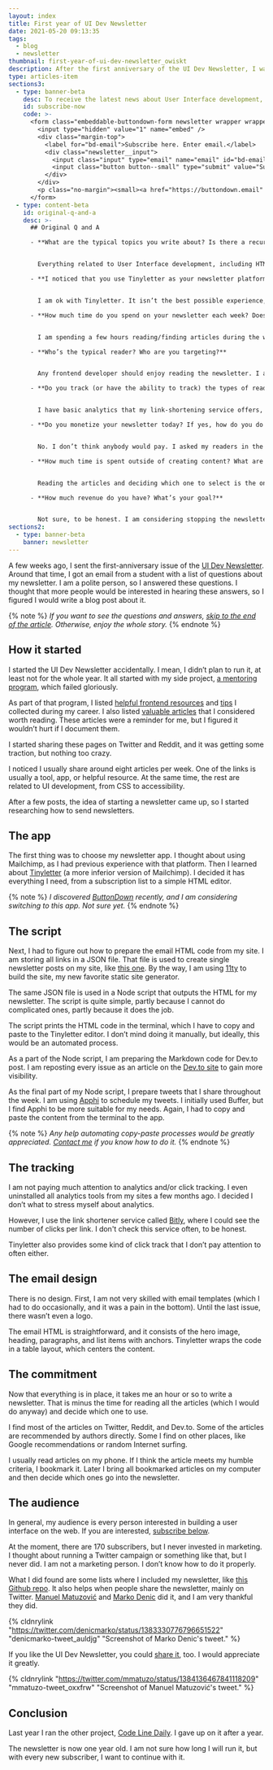 ```yaml
---
layout: index
title: First year of UI Dev Newsletter
date: 2021-05-20 09:13:35
tags:
  - blog
  - newsletter
thumbnail: first-year-of-ui-dev-newsletter_owiskt
description: After the first anniversary of the UI Dev Newsletter, I wanted to share how and why I am running it. Read the whole story and get some useful links.
type: articles-item
sections3:
  - type: banner-beta
    desc: To receive the latest news about User Interface development, subscribe here.
    id: subscribe-now
    code: >-
      <form class="embeddable-buttondown-form newsletter wrapper wrapper--gamma margin-top text-left" action="https://buttondown.email/api/emails/embed-subscribe/starbist" method="post" target="popupwindow" onsubmit="window.open('https://buttondown.email/starbist', 'popupwindow')">
        <input type="hidden" value="1" name="embed" />
        <div class="margin-top">
          <label for="bd-email">Subscribe here. Enter email.</label>
          <div class="newsletter__input">
            <input class="input" type="email" name="email" id="bd-email" />
            <input class="button button--small" type="submit" value="Subscribe" />
          </div>
        </div>
        <p class="no-margin"><small><a href="https://buttondown.email" target="_blank" rel="noreferrer">Powered by Buttondown</a></small></p>
      </form>
  - type: content-beta
    id: original-q-and-a
    desc: >-
      ## Original Q and A

      - **What are the typical topics you write about? Is there a recurring theme or style throughout your articles?**


        Everything related to User Interface development, including HTML, CSS, JavaScript, Accessibility, tools, and apps.

      - **I noticed that you use Tinyletter as your newsletter platform. Are you happy with this platform? What improvements would you want to see?**


        I am ok with Tinyletter. It isn’t the best possible experience, but it is free, and it has what I need: a custom HTML. I would like to see an option to schedule the sending and automatically send the latest issue to the new subscribers.

      - **How much time do you spend on your newsletter each week? Does this newsletter encompass a full-time job, hobby, or somewhere in between?**


        I am spending a few hours reading/finding articles during the week. I usually create the issue during the weekend. It takes between an hour and two. I would say this newsletter is my side project.

      - **Who’s the typical reader? Who are you targeting?**


        Any frontend developer should enjoy reading the newsletter. I am targeting anyone who likes to create User Interfaces.

      - **Do you track (or have the ability to track) the types of readers for your newsletter? If yes, have you found any interesting trends in terms of geography, interests, career, etc.?**


        I have basic analytics that my link-shortening service offers, but I rarely check the data. I don’t have time or interest in that thing now.

      - **Do you monetize your newsletter today? If yes, how do you do it? If no, why not?**


        No. I don’t think anybody would pay. I asked my readers in the anniversary issue to buy me a coffee for support. Nobody did it.

      - **How much time is spent outside of creating content? What are those activities?**


        Reading the articles and deciding which one to select is the only activity outside of creating content. I was doing it anyway before I started the newsletter.

      - **How much revenue do you have? What’s your goal?**


        Not sure, to be honest. I am considering stopping the newsletter, but every new subscriber makes me not do it.
sections2:
  - type: banner-beta
    banner: newsletter
---
```


A few weeks ago, I sent the first-anniversary issue of the [UI Dev Newsletter](/side-projects/ui-dev-mentoring/reads/). Around that time, I got an email from a student with a list of questions about my newsletter. I am a polite person, so I answered these questions. I thought that more people would be interested in hearing these answers, so I figured I would write a blog post about it.

{% note %}
_If you want to see the questions and answers, [skip to the end of the article](#original-q-and-a). Otherwise, enjoy the whole story._
{% endnote %}

## How it started

I started the UI Dev Newsletter accidentally. I mean, I didn’t plan to run it, at least not for the whole year. It all started with my side project, [a mentoring program](/articles/the-ui-development-mentoring-program/), which failed gloriously.

As part of that program, I listed [helpful frontend resources](/side-projects/ui-dev-mentoring/resources/) and [tips](/side-projects/ui-dev-mentoring/tips/) I collected during my career. I also listed [valuable articles](/side-projects/ui-dev-mentoring/reads/) that I considered worth reading. These articles were a reminder for me, but I figured it wouldn’t hurt if I document them.

I started sharing these pages on Twitter and Reddit, and it was getting some traction, but nothing too crazy.

I noticed I usually share around eight articles per week. One of the links is usually a tool, app, or helpful resource. At the same time, the rest are related to UI development, from CSS to accessibility.

After a few posts, the idea of starting a newsletter came up, so I started researching how to send newsletters.

## The app

The first thing was to choose my newsletter app. I thought about using Mailchimp, as I had previous experience with that platform. Then I learned about [Tinyletter](https://tinyletter.com/) (a more inferior version of Mailchimp). I decided it has everything I need, from a subscription list to a simple HTML editor.

{% note %}
_I discovered [ButtonDown](https://buttondown.email/) recently, and I am considering switching to this app. Not sure yet._
{% endnote %}

## The script

Next, I had to figure out how to prepare the email HTML code from my site. I am storing all links in a JSON file. That file is used to create single newsletter posts on my site, like [this one](/side-projects/ui-dev-mentoring/reads/2021-05-17/). By the way, I am using [11ty](https://www.11ty.dev/authors/malimirkeccita/) to build the site, my new favorite static site generator.

The same JSON file is used in a Node script that outputs the HTML for my newsletter. The script is quite simple, partly because I cannot do complicated ones, partly because it does the job.

The script prints the HTML code in the terminal, which I have to copy and paste to the Tinyletter editor. I don’t mind doing it manually, but ideally, this would be an automated process.

As a part of the Node script, I am preparing the Markdown code for Dev.to post. I am reposting every issue as an article on the [Dev.to site](https://dev.to/starbist/) to gain more visibility.

As the final part of my Node script, I prepare tweets that I share throughout the week. I am using [Apphi](https://apphi.com/) to schedule my tweets. I initially used Buffer, but I find Apphi to be more suitable for my needs. Again, I had to copy and paste the content from the terminal to the app.

{% note %}
_Any help automating copy-paste processes would be greatly appreciated. [Contact me](/contact/) if you know how to do it._
{% endnote %}

## The tracking

I am not paying much attention to analytics and/or click tracking. I even uninstalled all analytics tools from my sites a few months ago. I decided I don’t what to stress myself about analytics.

However, I use the link shortener service called [Bitly](https://bitly.com/), where I could see the number of clicks per link. I don't check this service often, to be honest.

Tinyletter also provides some kind of click track that I don’t pay attention to often either.

## The email design

There is no design. First, I am not very skilled with email templates (which I had to do occasionally, and it was a pain in the bottom). Until the last issue, there wasn’t even a logo.

The email HTML is straightforward, and it consists of the hero image, heading, paragraphs, and list items with anchors. Tinyletter wraps the code in a table layout, which centers the content.

## The commitment

Now that everything is in place, it takes me an hour or so to write a newsletter. That is minus the time for reading all the articles (which I would do anyway) and decide which one to use.

I find most of the articles on Twitter, Reddit, and Dev.to. Some of the articles are recommended by authors directly. Some I find on other places, like Google recommendations or random Internet surfing.

I usually read articles on my phone. If I think the article meets my humble criteria, I bookmark it. Later I bring all bookmarked articles on my computer and then decide which ones go into the newsletter.

## The audience

In general, my audience is every person interested in building a user interface on the web. If you are interested, [subscribe below](#subscribe-now).

At the moment, there are 170 subscribers, but I never invested in marketing. I thought about running a Twitter campaign or something like that, but I never did. I am not a marketing person. I don’t know how to do it properly.

What I did found are some lists where I included my newsletter, like [this Github repo](https://github.com/markodenic/web-development-resources#newsletters). It also helps when people share the newsletter, mainly on Twitter. [Manuel Matuzović](https://twitter.com/mmatuzo) and [Marko Denic](https://twitter.com/denicmarko) did it, and I am very thankful they did.

{% cldnrylink "https://twitter.com/denicmarko/status/1383330776796651522" "denicmarko-tweet_auldjg" "Screenshot of Marko Denic's tweet." %}

If you like the UI Dev Newsletter, you could [share it](#share-the-article), too. I would appreciate it greatly.

{% cldnrylink "https://twitter.com/mmatuzo/status/1384136467841118209" "mmatuzo-tweet_oxxfrw" "Screenshot of Manuel Matuzović's tweet." %}

## Conclusion

Last year I ran the other project, [Code Line Daily](/articles/the-first-year-of-my-side-project-code-line-daily/). I gave up on it after a year.

The newsletter is now one year old. I am not sure how long I will run it, but with every new subscriber, I want to continue with it.
